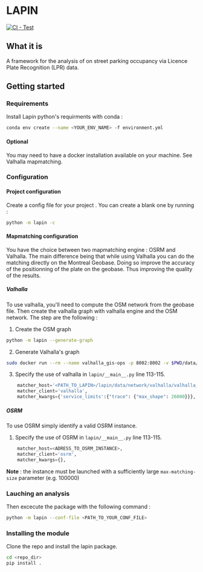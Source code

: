# LAPIN

[![CI - Test](https://github.com/Agence-de-mobilite-durable/lapin/actions/workflows/tests.yml/badge.svg)](https://github.com/Agence-de-mobilite-durable/lapin/actions/workflows/tests.yml)

## What it is

A framework for the analysis of on street parking occupancy via Licence Plate Recognition (LPR) data.

## Getting started

### Requirements

Install Lapin python's requirments with conda :

```sh
conda env create --name <YOUR_ENV_NAME> -f environment.yml
```


#### Optional

You may need to have a docker installation available on your machine. See
Valhalla mapmatching.

### Configuration

#### Project configuration
Create a config file for your project . You can create a blank one by running :

```sh
python -m lapin -c
```

#### Mapmatching configuration

You have the choice between two mapmatching engine : OSRM and Valhalla. The main
difference being that while using Valhalla you can do the matching directly on
the Montreal Geobase. Doing so improve the accuracy of the positionning of the
plate on the geobase. Thus improving the quality of the results.


##### Valhalla

To use valhalla, you'll need to compute the OSM network from the geobase file.
Then create the valhalla graph with valhalla engine and the OSM network. The
step are the following :

1. Create the OSM graph
```sh
python -m lapin --generate-graph

```

2. Generate Valhalla's graph

```sh
sudo docker run --rm --name valhalla_gis-ops -p 8002:8002 -v $PWD/data/network/valhalla:/custom_files -e tile ghcr.io/gis-ops/docker-valhalla/valhalla:latest'
```

3. Specify the use of valhalla in `lapin/__main__.py` line 113-115.

```python
    matcher_host='<PATH_TO_LAPIN>/lapin/data/network/valhalla/valhalla_tiles.tar',
    matcher_client='valhalla',
    matcher_kwargs={'service_limits':{"trace": {"max_shape": 26000}}}, # your desired config
```

##### OSRM

To use OSRM simply identify a valid OSRM instance.


1. Specify the use of OSRM in `lapin/__main__.py` line 113-115.

```python
    matcher_host=<ADRESS_TO_OSRM_INSTANCE>,
    matcher_client='osrm',
    matcher_kwargs={},
```

__Note__ : the instance must be launched with a sufficiently large `max-matching-size` parameter (e.g. 100000)

### Lauching an analysis

Then excecute the package with the following command :

```sh
python -m lapin --conf-file <PATH_TO_YOUR_CONF_FILE>
```


### Installing the module

Clone the repo and install the lapin package.

```sh
cd <repo_dir>
pip install .
```
